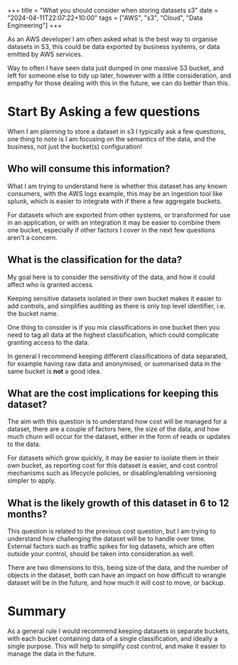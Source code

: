 +++
title = "What you should consider when storing datasets s3"
date = "2024-04-11T22:07:22+10:00"
tags = ["AWS", "s3", "Cloud", "Data Engineering"]
+++

As an AWS developer I am often asked what is the best way to organise datasets in S3, this could be data exported by business systems, or data emitted by AWS services.

Way to often I have seen data just dumped in one massive S3 bucket, and left for someone else to tidy up later, however with a little consideration, and empathy for those dealing with this in the future, we can do better than this.

# Start By Asking a few questions

When I am planning to store a dataset in s3 I typically ask a few questions, one thing to note is I am focusing on the semantics of the data, and the business, not just the bucket(s) configuration!

## Who will consume this information?

What I am trying to understand here is whether this dataset has any known consumers, with the AWS logs example, this may be an ingestion tool like splunk, which is easier to integrate with if there a few aggregate buckets. 

For datasets which are exported from other systems, or transformed for use in an application, or with an integration it may be easier to combine them one bucket, especially if other factors I cover in the next few questions aren't a concern.

## What is the classification for the data?

My goal here is to consider the sensitivity of the data, and how it could affect who is granted access. 

Keeping sensitive datasets isolated in their own bucket makes it easier to add controls, and simplifies auditing as there is only top level identifier, i.e. the bucket name. 

One thing to consider is if you mix classifications in one bucket then you need to tag all data at the highest classification, which could complicate granting access to the data.

In general I recommend keeping different classifications of data separated, for example having raw data and anonymised, or summarised data in the same bucket is **not** a good idea.

## What are the cost implications for keeping this dataset?

The aim with this question is to understand how cost will be managed for a dataset, there are a couple of factors here, the size of the data, and how much churn will occur for the dataset, either in the form of reads or updates to the data.

For datasets which grow quickly, it may be easier to isolate them in their own bucket, as reporting cost for this dataset is easier, and cost control mechanisms such as lifecycle policies, or disabling/enabling versioning simpler to apply.

## What is the likely growth of this dataset in 6 to 12 months?

This question is related to the previous cost question, but I am trying to understand how challenging the dataset will be to handle over time. External factors such as traffic spikes for log datasets, which are often outside your control, should be taken into consideration as well.

There are two dimensions to this, being size of the data, and the number of objects in the dataset, both can have an impact on how difficult to wrangle dataset will be in the future, and how much it will cost to move, or backup.

# Summary

As a general rule I would recommend keeping datasets in separate buckets, with each bucket containing data of a single classification, and ideally a single purpose. This will help to simplify cost control, and make it easier to manage the data in the future.